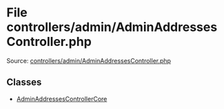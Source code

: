 File controllers/admin/AdminAddressesController.php
=========

Source: [controllers/admin/AdminAddressesController.php](https://github.com/PrestaShop/PrestaShop/blob/1.6.0.6/controllers/admin/AdminAddressesController.php)


Classes
-------

* [AdminAddressesControllerCore](class.AdminAddressesControllerCore.md)


